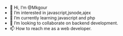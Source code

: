 - 👋 Hi, I’m @Mkgour
- 👀 I’m interested in javascript,jsnode,ajex
- 🌱 I’m currently learning javascript and php
- 💞️ I’m looking to collaborate on backend development.
- 📫 How to reach me as a web developer.

<!---
Mkgour/Mkgour is a ✨ special ✨ repository because its `README.md` (this file) appears on your GitHub profile.
You can click the Preview link to take a look at your changes.
--->
